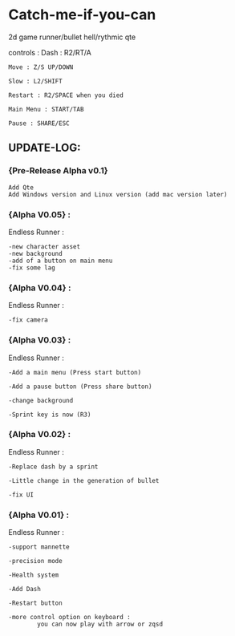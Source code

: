 # Catch-me-if-you-can
2d game runner/bullet hell/rythmic qte

controls :
	Dash : R2/RT/A 
	
	Move : Z/S UP/DOWN
	
	Slow : L2/SHIFT
	
	Restart : R2/SPACE when you died
	
	Main Menu : START/TAB
	
	Pause : SHARE/ESC
	

## UPDATE-LOG:

### {Pre-Release Alpha v0.1}
	Add Qte
	Add Windows version and Linux version (add mac version later)

### {Alpha V0.05} :
Endless Runner :
	
	-new character asset
	-new background
	-add of a button on main menu
	-fix some lag

### {Alpha V0.04} :
Endless Runner :
	
	-fix camera

### {Alpha V0.03} :
Endless Runner :
	
	-Add a main menu (Press start button)
	
	-Add a pause button (Press share button)
	
	-change background
	
	-Sprint key is now (R3)

### {Alpha V0.02} :
Endless Runner :
	
	-Replace dash by a sprint
	
	-Little change in the generation of bullet
	
	-fix UI

### {Alpha V0.01} :
Endless Runner :

 	-support mannette
  
 	-precision mode
  
  	-Health system
  
  	-Add Dash
  
  	-Restart button
  
  	-more control option on keyboard :
    		you can now play with arrow or zqsd

